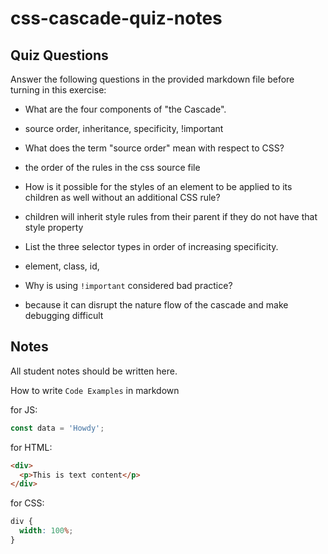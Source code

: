 # css-cascade-quiz-notes

## Quiz Questions

Answer the following questions in the provided markdown file before turning in this exercise:

- What are the four components of "the Cascade".

- source order, inheritance, specificity, !important

- What does the term "source order" mean with respect to CSS?

- the order of the rules in the css source file

- How is it possible for the styles of an element to be applied to its children as well without an additional CSS rule?

- children will inherit style rules from their parent if they do not have that style property

- List the three selector types in order of increasing specificity.

- element, class, id,

- Why is using `!important` considered bad practice?

- because it can disrupt the nature flow of the cascade and make debugging difficult

## Notes

All student notes should be written here.

How to write `Code Examples` in markdown

for JS:

```javascript
const data = 'Howdy';
```

for HTML:

```html
<div>
  <p>This is text content</p>
</div>
```

for CSS:

```css
div {
  width: 100%;
}
```
